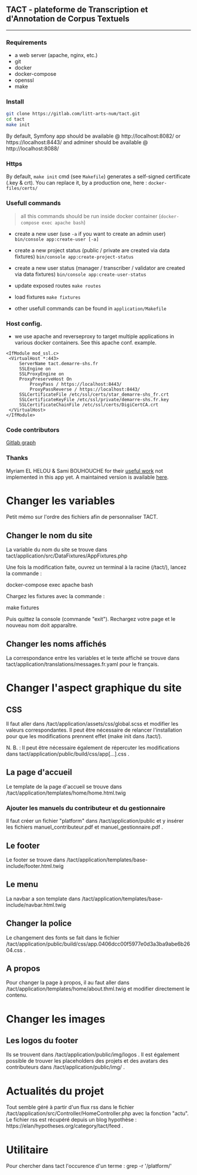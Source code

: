 ## TACT - plateforme de Transcription et d'Annotation de Corpus Textuels
---------------------

### Requirements
* a web server (apache, nginx, etc.)
* git
* docker
* docker-compose
* openssl
* make

### Install
```bash
git clone https://gitlab.com/litt-arts-num/tact.git
cd tact
make init
```

By default, Symfony app should be available @ http://localhost:8082/ or https://localhost:8443/
and adminer should be available @ http://localhost:8088/


### Https
By default, `make init` cmd (see `Makefile`) generates a self-signed certificate (.key & crt). You can replace it, by a production one, here : `docker-files/certs/`

### Usefull commands
> all this commands should be run inside docker container (`docker-compose exec apache bash`)

- create a new user (use `-a` if you want to create an admin user)
`bin/console app:create-user [-a]`

- create a new project status (public / private are created via data fixtures)
`bin/console app:create-project-status`

- create a new user status (manager / transcriber / validator are created via data fixtures)
`bin/console app:create-user-status`

- update exposed routes
`make routes`

- load fixtures
`make fixtures`

- other usefull commands can be found in `application/Makefile`


### Host config.
- we use apache and reverseproxy to target multiple applications in various docker containers. See this apache conf. example.

```
<IfModule mod_ssl.c>
 <VirtualHost *:443>
     ServerName tact.demarre-shs.fr
     SSLEngine on
     SSLProxyEngine on
     ProxyPreserveHost On
         ProxyPass / https://localhost:8443/
         ProxyPassReverse / https://localhost:8443/
     SSLCertificateFile /etc/ssl/certs/star_demarre-shs_fr.crt
     SSLCertificateKeyFile /etc/ssl/private/demarre-shs.fr.key
     SSLCertificateChainFile /etc/ssl/certs/DigiCertCA.crt
 </VirtualHost>
</IfModule>

```

### Code contributors
[Gitlab graph](https://gitlab.com/litt-arts-num/tact/-/graphs/master)

### Thanks
Myriam EL HELOU & Sami BOUHOUCHE for their [useful work](https://github.com/elheloum/TEI2JSON) not implemented in this app yet. A maintained version is available [here](https://gitlab.com/litt-arts-num/tei2json).

# Changer les variables #

Petit mémo sur l'ordre des fichiers afin de personnaliser TACT.

## Changer le nom du site ##

La variable du nom du site se trouve dans tact/application/src/DataFixtures/AppFixtures.php

Une fois la modification faite, ouvrez un terminal à la racine (/tact/), lancez la commande : 

docker-compose exec apache bash

Chargez les fixtures avec la commande :

make fixtures

Puis quittez la console (commande "exit"). Rechargez votre page et le nouveau nom doit apparaître.

## Changer les noms affichés ##

La correspondance entre les variables et le texte affiché se trouve dans tact/application/translations/messages.fr.yaml pour le français.

# Changer l'aspect graphique du site #

## CSS ##

Il faut aller dans /tact/application/assets/css/global.scss et modifier les valeurs correspondantes. Il peut être nécessaire de relancer l'installation pour que les modifications prennent effet (make init dans /tact/).

N. B. : Il peut être nécessaire également de répercuter les modifications dans tact/application/public/build/css/app[...].css .

## La page d'accueil ##

Le template de la page d'accueil se trouve dans /tact/application/templates/home/home.html.twig

### Ajouter les manuels du contributeur et du gestionnaire ###

Il faut créer un fichier "platform" dans /tact/application/public et y insérer les fichiers manuel\_contributeur.pdf et manuel\_gestionnaire.pdf .


## Le footer ##

Le footer se trouve dans /tact/application/templates/base-include/footer.html.twig

## Le menu ##

La navbar a son template dans /tact/application/templates/base-include/navbar.html.twig

## Changer la police ##

Le changement des fonts se fait dans le fichier /tact/application/public/build/css/app.0406dcc00f5977e0d3a3ba9abe6b2604.css .

## A propos ##

Pour changer la page à propos, il au faut aller dans /tact/application/templates/home/about.thml.twig et modifier directement le contenu.

# Changer les images #

## Les logos du footer ##

Ils se trouvent dans /tact/application/public/img/logos . Il est également possible de trouver les placeholders des projets et des avatars des contributeurs dans /tact/application/public/img/  .

# Actualités du projet #

Tout semble géré à partir d'un flux rss dans le fichier /tact/application/src/Controller/HomeController.php avec la fonction "actu". Le fichier rss est récupéré depuis un blog hypothèse : https://elan/hypotheses.org/category/tact/feed .

# Utilitaire #

Pour chercher dans tact l'occurence d'un terme :  grep -r '/platform/' 




